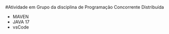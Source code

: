 #Atividade em Grupo da disciplina de Programação Concorrente Distribuída
- MAVEN
- JAVA 17
- vsCode
